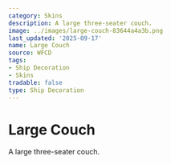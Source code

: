 ```yaml
---
category: Skins
description: A large three-seater couch.
image: ../images/large-couch-83644a4a3b.png
last_updated: '2025-09-17'
name: Large Couch
source: WFCD
tags:
- Ship Decoration
- Skins
tradable: false
type: Ship Decoration
---
```


# Large Couch

A large three-seater couch.

